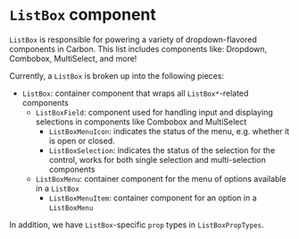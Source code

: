 # `ListBox` component

`ListBox` is responsible for powering a variety of dropdown-flavored components
in Carbon. This list includes components like: Dropdown, Combobox, MultiSelect,
and more!

Currently, a `ListBox` is broken up into the following pieces:

- `ListBox`: container component that wraps all `ListBox*`-related components
  - `ListBoxField`: component used for handling input and displaying selections
    in components like Combobox and MultiSelect
    - `ListBoxMenuIcon`: indicates the status of the menu, e.g. whether it is
      open or closed.
    - `ListBoxSelection`: indicates the status of the selection for the control,
      works for both single selection and multi-selection components
  - `ListBoxMenu`: container component for the menu of options available in a
    `ListBox`
    - `ListBoxMenuItem`: container component for an option in a `ListBoxMenu`

In addition, we have `ListBox`-specific `prop` types in `ListBoxPropTypes`.
